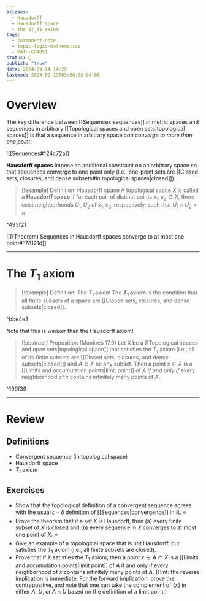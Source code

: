 ```yaml
---
aliases:
  - Hausdorff
  - Hausdorff space
  - the $T_1$ axiom
tags:
  - permanent-note
  - topic-logic-mathematics
  - MATH-GU4051
status: 🔴
publish: "true"
date: 2024-09-14 14:29
lastmod: 2024-09-19T09:58:02-04:00
---
```

# Overview

The key difference between [[Sequences|sequences]] in metric spaces and sequences in arbitrary [[Topological spaces and open sets|topological spaces]] is that a sequence in arbitrary space *can converge to more than one point.*

![[Sequences#^24c72a]]

**Hausdorff spaces** impose an additional constraint on an arbitrary space so that sequences converge to one point only (i.e., one-point sets are [[Closed sets, closures, and dense subsets#In topological spaces|closed]]).

>[!example] Definition: Hausdorff space
>A topological space $X$ is called a **Hausdorff space** if for each pair of distinct points $x_1, x_2 \in X$, there exist neighborhoods $U_1, U_2$ of $x_1, x_2$, respectively, such that $U_1 \cap U_2 = \varnothing$.

^493f21

![[(Theorem) Sequences in Hausdorff spaces converge to at most one point#^78121d]]

---
# The $T_1$ axiom

>[!example] Definition: The $T_1$ axiom
>The **$T_1$ axiom** is the condition that all finite subsets of a space are [[Closed sets, closures, and dense subsets|closed]].

^bbe4e3

Note that this is *weaker* than the Hausdorff axiom!

>[!abstract] Proposition (Munkres 17.9)
>Let $X$ be a [[Topological spaces and open sets|topological space]] that satisfies the $T_1$ axiom (i.e., all of its finite subsets are [[Closed sets, closures, and dense subsets|closed]]) and $A \subset X$ be any subset. Then a point $x \in A$ is a [[Limits and accumulation points|limit point]] of $A$ *if and only if* every neighborhood of $x$ contains infinitely many points of $A$.

^199f39

---
# Review

## Definitions

- Convergent sequence (in topological space)
- Hausdorff space
- $T_1$ axiom

## Exercises

- Show that the topological definition of a convergent sequence agrees with the usual $\epsilon-\delta$ definition of [[Sequences|convergence]] in $\mathbb R$. ⭐
- Prove the theorem that if a set $X$ is Hausdorff, then (a) every finite subset of $X$ is closed and (b) every sequence in $X$ converges to at most one point of $X$. ⭐
- Give an example of a topological space that is not Hausdorff, but satisfies the $T_1$ axiom (i.e., all finite subsets are closed).
- Prove that if $X$ satisfies the $T_1$ axiom, then a point $x \in A \subset X$ is a [[Limits and accumulation points|limit point]] of $A$ if and only if every neighborhood of $x$ contains infinitely many points of $A$. (Hint: the reverse implication is immediate. For the forward implication, prove the contrapositive, and note that one can take the complement of $\{x\}$ in either $A$, $U$, or $A \cap U$ based on the definition of a limit point.)